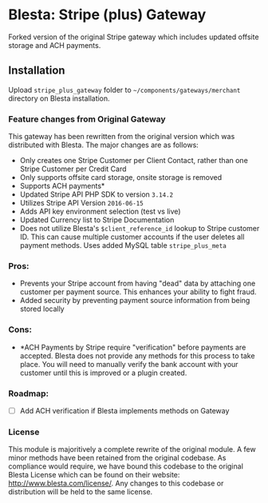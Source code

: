# Blesta: Stripe (plus) Gateway
Forked version of the original Stripe gateway which includes updated offsite storage and ACH payments.

## Installation
Upload `stripe_plus_gateway` folder to `~/components/gateways/merchant` directory on Blesta installation.

### Feature changes from Original Gateway
This gateway has been rewritten from the original version which was distributed with Blesta. The major changes are as follows:
 - Only creates one Stripe Customer per Client Contact, rather than one Stripe Customer per Credit Card
 - Only supports offsite card storage, onsite storage is removed
 - Supports ACH payments*
 - Updated Stripe API PHP SDK to version `3.14.2`
 - Utilizes Stripe API Version `2016-06-15`
 - Adds API key environment selection (test vs live)
 - Updated Currency list to Stripe Documentation
 - Does not utilize Blesta's `$client_reference_id` lookup to Stripe customer ID. This can cause multiple customer accounts if the user deletes all payment methods. Uses added MySQL table `stripe_plus_meta`

### Pros:
 -  Prevents your Stripe account from having "dead" data by attaching one customer per payment source. This enhances your ability to fight fraud.
 -  Added security by preventing payment source information from being stored locally

### Cons:
 -  *ACH Payments by Stripe require "verification" before payments are accepted. Blesta does not provide any methods for this process to take place. You will need to manually verify the bank account with your customer until this is improved or a plugin created.

### Roadmap:
- [ ] Add ACH verification if Blesta implements methods on Gateway
   
### License
This module is majoritively a complete rewrite of the original module. A few minor methods have been retained from the original codebase. As compliance would require, we have bound this codebase to the original Blesta License which can be found on their website: http://www.blesta.com/license/. Any changes to this codebase or distribution will be held to the same license.
